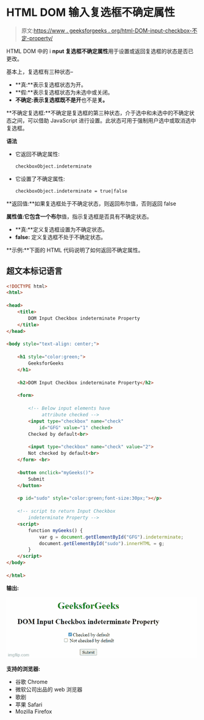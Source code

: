 # HTML DOM 输入复选框不确定属性

> 原文:[https://www . geeksforgeeks . org/html-DOM-input-checkbox-不定-property/](https://www.geeksforgeeks.org/html-dom-input-checkbox-indeterminate-property/)

HTML DOM 中的 i **nput 复选框不确定属性**用于设置或返回复选框的状态是否已更改。

基本上，复选框有三种状态–

*   **真:**表示复选框状态为开。
*   **假:**表示复选框状态为未选中或关闭。
*   **不确定:**表示复选框既不是**开**也不是**关。**

**不确定复选框:**不确定是复选框的第三种状态，介于选中和未选中的不确定状态之间，可以借助 JavaScript 进行设置。此状态可用于强制用户选中或取消选中复选框。

**语法**

*   它返回不确定属性:

    ```html
    checkboxObject.indeterminate
    ```

*   它设置了不确定属性:

    ```html
    checkboxObject.indeterminate = true|false
    ```

**返回值:**如果复选框处于不确定状态，则返回布尔值，否则返回 false

**属性值:**它包含一个**布尔**值，指示复选框是否具有不确定状态。

*   **真:**定义复选框设置为不确定状态。
*   **false:** 定义复选框不处于不确定状态。

**示例:**下面的 HTML 代码说明了如何返回不确定属性。

## 超文本标记语言

```html
<!DOCTYPE html>
<html>

<head>
    <title>
        DOM Input Checkbox indeterminate Property
    </title>
</head>

<body style="text-align: center;">

    <h1 style="color:green;">
        GeeksforGeeks
    </h1>

    <h2>DOM Input Checkbox indeterminate Property</h2>

    <form>

        <!-- Below input elements have 
             attribute checked -->
        <input type="checkbox" name="check" 
            id="GFG" value="1" checked>
        Checked by default<br>

        <input type="checkbox" name="check" value="2">
        Not checked by default<br>
    </form> <br>

    <button onclick="myGeeks()">
        Submit
    </button>

    <p id="sudo" style="color:green;font-size:30px;"></p>

    <!-- script to return Input Checkbox 
        indeterminate Property -->
    <script>
        function myGeeks() {
            var g = document.getElementById("GFG").indeterminate;
            document.getElementById("sudo").innerHTML = g;
        }
    </script>
</body>

</html>
```

**输出:**

![](img/907e734b8c2d29b5cb6cf5f02148dc1c.png)

**支持的浏览器:**

*   谷歌 Chrome
*   微软公司出品的 web 浏览器
*   歌剧
*   苹果 Safari
*   Mozilla Firefox